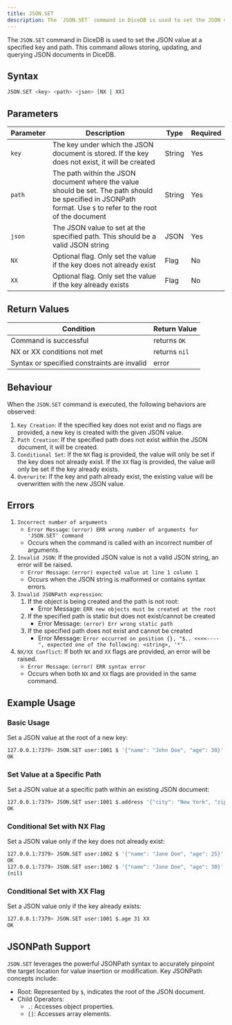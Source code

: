 ```yaml
---
title: JSON.SET
description: The `JSON.SET` command in DiceDB is used to set the JSON value at a specified key and path. This command allows storing, updating, and querying JSON documents in DiceDB.
---
```


The `JSON.SET` command in DiceDB is used to set the JSON value at a specified key and path. This command allows storing, updating, and querying JSON documents in DiceDB.

## Syntax

```bash
JSON.SET <key> <path> <json> [NX | XX]
```

## Parameters

| Parameter | Description                                                                                                                                                    | Type   | Required |
| --------- | -------------------------------------------------------------------------------------------------------------------------------------------------------------- | ------ | -------- |
| `key`     | The key under which the JSON document is stored. If the key does not exist, it will be created                                                                 | String | Yes      |
| `path`    | The path within the JSON document where the value should be set. The path should be specified in JSONPath format. Use `$` to refer to the root of the document | String | Yes      |
| `json`    | The JSON value to set at the specified path. This should be a valid JSON string                                                                                | JSON   | Yes      |
| `NX`      | Optional flag. Only set the value if the key does not already exist                                                                                            | Flag   | No       |
| `XX`      | Optional flag. Only set the value if the key already exists                                                                                                    | Flag   | No       |

## Return Values

| Condition                                   | Return Value  |
| ------------------------------------------- | ------------- |
| Command is successful                       | returns `OK`  |
| NX or XX conditions not met                 | returns `nil` |
| Syntax or specified constraints are invalid | error         |

## Behaviour

When the `JSON.SET` command is executed, the following behaviors are observed:

1. `Key Creation`: If the specified key does not exist and no flags are provided, a new key is created with the given JSON value.
2. `Path Creation`: If the specified path does not exist within the JSON document, it will be created.
3. `Conditional Set`: If the `NX` flag is provided, the value will only be set if the key does not already exist. If the `XX` flag is provided, the value will only be set if the key already exists.
4. `Overwrite`: If the key and path already exist, the existing value will be overwritten with the new JSON value.

## Errors

1. `Incorrect number of arguments`
   - `Error Message`: `(error) ERR wrong number of arguments for 'JSON.SET' command`
   - Occurs when the command is called with an incorrect number of arguments.
2. `Invalid JSON`: If the provided JSON value is not a valid JSON string, an error will be raised.
   - `Error Message`: `(error) expected value at line 1 column 1`
   - Occurs when the JSON string is malformed or contains syntax errors.
3. `Invalid JSONPath expression`:
   1. If the object is being created and the path is not root:
      - Error Message: `ERR new objects must be created at the root`
   1. If the specified path is static but does not exist/cannot be created
      - Error Message: `(error) Err wrong static path`
   1. If the specified path does not exist and cannot be created
      - Error Message: `Error occurred on position {}, "$.. <<<<----", expected one of the following: <string>, '*'`
4. `NX/XX Conflict`: If both `NX` and `XX` flags are provided, an error will be raised.
   - `Error Message`: `(error) ERR syntax error`
   - Occurs when both `NX` and `XX` flags are provided in the same command.

## Example Usage

### Basic Usage

Set a JSON value at the root of a new key:

```bash
127.0.0.1:7379> JSON.SET user:1001 $ '{"name": "John Doe", "age": 30}'
OK
```

### Set Value at a Specific Path

Set a JSON value at a specific path within an existing JSON document:

```bash
127.0.0.1:7379> JSON.SET user:1001 $.address '{"city": "New York", "zip": "10001"}'
OK
```

### Conditional Set with NX Flag

Set a JSON value only if the key does not already exist:

```bash
127.0.0.1:7379> JSON.SET user:1002 $ '{"name": "Jane Doe", "age": 25}' NX
OK
127.0.0.1:7379> JSON.SET user:1002 $ '{"name": "Jane Doe", "age": 30}' NX
(nil)
```

### Conditional Set with XX Flag

Set a JSON value only if the key already exists:

```bash
127.0.0.1:7379> JSON.SET user:1001 $.age 31 XX
OK
```

## JSONPath Support

`JSON.SET` leverages the powerful JSONPath syntax to accurately pinpoint the target location for value insertion or modification. Key JSONPath concepts include:

- Root: Represented by `$`, indicates the root of the JSON document.
- Child Operators:
  - `.`: Accesses object properties.
  - `[]`: Accesses array elements.

###
